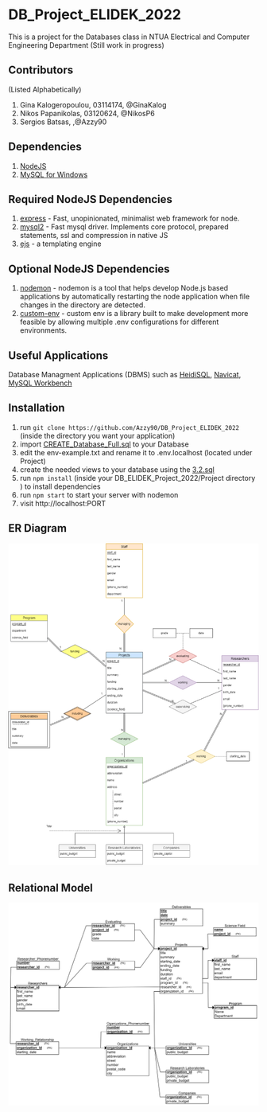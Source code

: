 ﻿# DB_Project_ELIDEK_2022

This is a project for the Databases class in NTUA Electrical and Computer Engineering Department (Still work in progress)

## Contributors
(Listed Alphabetically)

1. Gina Kalogeropoulou, 03114174, @GinaKalog
2. Nikos Papanikolas, 03120624, @NikosP6
3. Sergios Batsas, ,@Azzy90

## Dependencies

1. [NodeJS](https://nodejs.org/en/)
2. [MySQL for Windows](https://dev.mysql.com/downloads/installer/)

## Required NodeJS Dependencies

1. [express](https://www.npmjs.com/package/express) - Fast, unopinionated, minimalist web framework for node.
2. [mysql2](https://www.npmjs.com/package/mysql2) - Fast mysql driver. Implements core protocol, prepared statements, ssl and compression in native JS
3. [ejs](https://www.npmjs.com/package/ejs) - a templating engine

## Optional NodeJS Dependencies

1. [nodemon](https://www.npmjs.com/package/nodemon) - nodemon is a tool that helps develop Node.js based applications by automatically restarting the node application when file changes in the directory are detected.
2. [custom-env](https://www.npmjs.com/package/custom-env) - custom env is a library built to make development more feasible by allowing multiple .env configurations for different environments.

## Useful Applications

Database Managment Applications (DBMS) such as [HeidiSQL](https://www.heidisql.com/), [Navicat](https://www.navicat.com/en/), [MySQL Workbench](https://dev.mysql.com/downloads/workbench/)

## Installation


1. run ```git clone https://github.com/Azzy90/DB_Project_ELIDEK_2022``` (inside the directory you want your application)
2. import [CREATE_Database_Full.sql](SQL_Codes/CREATE_Database_Full.sql) to your Database
3. edit the env-example.txt and rename it to .env.localhost (located under Project)
4. create the needed views to your database using the [3.2.sql](SQL_Codes/3.2.sql)
5. run ```npm install``` (inside your DB_ELIDEK_Project_2022/Project directory ) to install dependencies
6. run ```npm start``` to start your server with nodemon
7. visit http://localhost:PORT


## ER Diagram

![](https://github.com/Azzy90/DB_Project_ELIDEK_2022/blob/main/Diagrams/ER.png)

## Relational Model

![](https://github.com/Azzy90/DB_Project_ELIDEK_2022/blob/main/Diagrams/Relational_Schema_V2.png)
